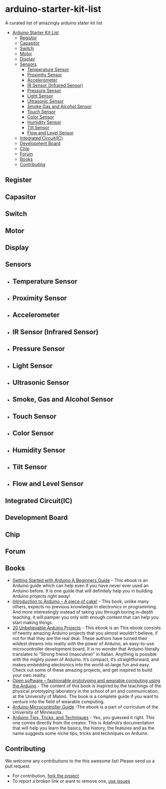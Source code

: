 # arduino-starter-kit-list
A curated list of amazingly arduino stater kit list


- [Arduino Starter Kit List](#kit-list)
  - [Registor](#registor)
  - [Capasitor](#capasitor)
  - [Switch](#switch)
  - [Motor](#motor)
  - [Display](#display)
  - [Sensors](sensors)
     - [Temperature Sensor](#Temperature_Sensor)
     - [Proximity Sensor](#Proximity_Sensor)
     - [Accelerometer](#Accelerometer)
     - [IR Sensor (Infrared Sensor)](#IR_Sensor)
     - [Pressure Sensor](#Pressure_Sensor)
     - [Light Sensor](#Light_Sensor)
     - [Ultrasonic Sensor](#Ultrasonic_Sensor)
     - [Smoke Gas and Alcohol Sensor](#Smoke_Gas_and_Alcohol_Sensor)
     - [Touch Sensor](#Touch_Sensor)
     - [Color Sensor](#Color_Sensor)
     - [Humidity Sensor](#Humidity_Sensor)
     - [Tilt Sensor](#Tilt_Sensor)
     - [Flow and Level Sensor](#Flow_and_Level)
  - [Integrated Circuit(IC)](#ic)
  - [Development Board](#db)
  - [Chip](#chip)
  - [Forum](#forum)
  - [Books](#books)
  - [Contributing](#contributing)

## Register

## Capasitor

## Switch

## Motor

## Display

## Sensors
 * ## Temperature Sensor
 * ## Proximity Sensor
 * ## Accelerometer
 * ## IR Sensor (Infrared Sensor)
 * ## Pressure Sensor
 * ## Light Sensor
 * ## Ultrasonic Sensor
 * ## Smoke, Gas and Alcohol Sensor
 * ## Touch Sensor
 * ## Color Sensor
 * ## Humidity Sensor
 * ## Tilt Sensor
 * ## Flow and Level Sensor


## Integrated Circuit(IC)

## Development Board

## Chip

## Forum

## Books

* [Getting Started with Arduino A Beginners Guide](http://manuals.makeuseof.com.s3.amazonaws.com/for-mobile/Arduino_-_MakeUseOf.com.pdf) - This ebook is an Arduino guide which can help even if you have never ever used an Arduino before. It is one guide that will definitely help you in building Arduino projects right away!
* [Introduction to Arduino – A piece of cake!](http://www.introtoarduino.com/downloads/IntroArduinoBook.pdf) - This book, unlike many others, expects no previous knowledge in electronics or programming. And more interestingly instead of taking you through boring in-depth teaching, it will pamper you only with enough content that can help you start making things.
* [20 Unbelievable Arduino Projects](http://www.nfiautomation.org/FREE_Download/Technical%20Documents/Arduino/20-Unbelievable-Arduino-Projects.pdf) - This ebook is an This ebook consists of twenty amazing Arduino projects that you almost wouldn’t believe, if not for that they are the real deal. These authors have turned their wildest dreams into reality with the power of Arduino, an easy-to-use microcontroller development board. It is no wonder that Arduino literally translates to “Strong friend (masculine)” in Italian. Anything is possible with the mighty power of Arduino. It’s compact, it’s straightforward, and makes embedding electronics into the world-at-large fun and easy. Check out some of these amazing projects, and get inspired to build your own reality.
* [Open software – fashionable prototyping and wearable computing using the Arduino](http://softwear.cc/book/files/Open_Softwear-beta090712.pdf) - The content of this book is inspired by the teachings of the physical prototyping laboratory in the school of art and communication, at the University of Malmö. The book is a complete guide if you want to venture into the field of wearable computing.
* [Arduino Microcontroller Guide](http://www.me.umn.edu/courses/me2011/arduino/) -The ebook is a part of curriculum of the University of Minnesota.
* [Arduino Tips, Tricks, and Techniques](http://learn.adafruit.com/downloads/pdf/arduino-tips-tricks-and-techniques.pdf) - Yes, you guessed it right. This one comes directly from the creator. This is Adafruit’s documentation that will help you learn the basics, the history, the features and as the name suggests some niche tips, tricks and techniques on Arduino.

## Contributing

We welcome any contributions to the this awesome list! Please send us a pull request.

* For contribution, [fork the project](https://github.com/istiyakaminsanto/arduino-starter-kit-list/fork)
* To report a broken link or want to remove one, [use issues](https://github.com/istiyakaminsanto/arduino-starter-kit-list/issues)


